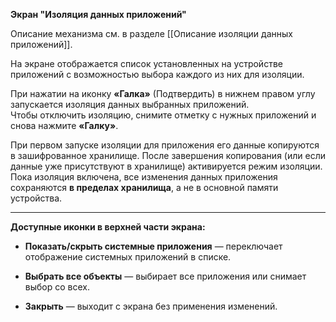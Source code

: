 **Экран "Изоляция данных приложений"**

Описание механизма см. в разделе [[Описание изоляции данных приложений]].

На экране отображается список установленных на устройстве приложений с возможностью выбора каждого из них для изоляции.

При нажатии на иконку **«Галка»** (Подтвердить) в нижнем правом углу запускается изоляция данных выбранных приложений.  
Чтобы отключить изоляцию, снимите отметку с нужных приложений и снова нажмите **«Галку»**.

При первом запуске изоляции для приложения его данные копируются в зашифрованное хранилище. После завершения копирования (или если данные уже присутствуют в хранилище) активируется режим изоляции.  
Пока изоляция включена, все изменения данных приложения сохраняются **в пределах хранилища**, а не в основной памяти устройства.

---

**Доступные иконки в верхней части экрана:**

-   **Показать/скрыть системные приложения** — переключает отображение системных приложений в списке.
    
-   **Выбрать все объекты** — выбирает все приложения или снимает выбор со всех.
    
-   **Закрыть** — выходит с экрана без применения изменений.